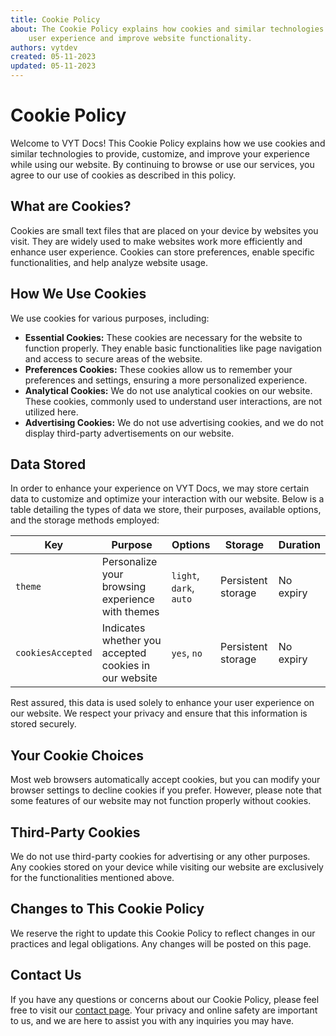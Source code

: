 ```yaml
---
title: Cookie Policy
about: The Cookie Policy explains how cookies and similar technologies are used on VYT Docs to enhance
	user experience and improve website functionality.
authors: vytdev
created: 05-11-2023
updated: 05-11-2023
---
```


# Cookie Policy

Welcome to VYT Docs! This Cookie Policy explains how we use cookies and similar technologies to
provide, customize, and improve your experience while using our website. By continuing to browse or
use our services, you agree to our use of cookies as described in this policy.

## What are Cookies?

Cookies are small text files that are placed on your device by websites you visit. They are widely
used to make websites work more efficiently and enhance user experience. Cookies can store preferences,
enable specific functionalities, and help analyze website usage.

## How We Use Cookies

We use cookies for various purposes, including:

- **Essential Cookies:** These cookies are necessary for the website to function properly. They enable
  basic functionalities like page navigation and access to secure areas of the website.
- **Preferences Cookies:** These cookies allow us to remember your preferences and settings, ensuring
  a more personalized experience.
- **Analytical Cookies:** We do not use analytical cookies on our website. These cookies, commonly
  used to understand user interactions, are not utilized here.
- **Advertising Cookies:** We do not use advertising cookies, and we do not display third-party
  advertisements on our website.

## Data Stored

In order to enhance your experience on VYT Docs, we may store certain data to customize and optimize
your interaction with our website. Below is a table detailing the types of data we store, their
purposes, available options, and the storage methods employed:

| Key               | Purpose                                               | Options                 | Storage            | Duration  |
| ----------------- | ----------------------------------------------------- | ----------------------- | ------------------ | --------- |
| `theme`           | Personalize your browsing experience with themes      | `light`, `dark`, `auto` | Persistent storage | No expiry |
| `cookiesAccepted` | Indicates whether you accepted cookies in our website | `yes`, `no`             | Persistent storage | No expiry |

Rest assured, this data is used solely to enhance your user experience on our website. We respect your
privacy and ensure that this information is stored securely.

## Your Cookie Choices

Most web browsers automatically accept cookies, but you can modify your browser settings to decline
cookies if you prefer. However, please note that some features of our website may not function properly
without cookies.

## Third-Party Cookies

We do not use third-party cookies for advertising or any other purposes. Any cookies stored on your
device while visiting our website are exclusively for the functionalities mentioned above.

## Changes to This Cookie Policy

We reserve the right to update this Cookie Policy to reflect changes in our practices and legal
obligations. Any changes will be posted on this page.

## Contact Us

If you have any questions or concerns about our Cookie Policy, please feel free to visit our
[contact page](contact.md). Your privacy and online safety are important to us, and we are here to
assist you with any inquiries you may have.
